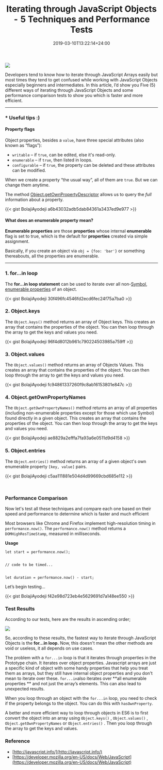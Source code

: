 ﻿---
title: "Iterating through JavaScript Objects  -  5 Techniques and Performance Tests"
date: 2019-03-10T13:22:14+24:00
draft: false
type: "post"
tags: ["javascript", "es6", "objects"]
---

![](https://cdn-images-1.medium.com/max/800/1*KWR1E4S6N5uZiWPd0x9KRg.png)

Developers tend to know how to iterate through JavaScript Arrays easily but most
times they tend to get confused while working with JavaScript Objects especially
beginners and intermediates. In this article, I’d show you Five (5) different
ways of iterating through JavaScript Objects and some performance comparison
tests to show you which is faster and more efficient.

*****

### * Useful tips :)

#### Property flags

Object properties, besides a `value`, have three special attributes (also known
as “flags”):

* `writable` – if `true`, can be edited, else it's read-only.
* `enumerable` – if `true`, then listed in loops.
* `configurable` – if `true`, the property can be deleted and these attributes can
be modified.

When we create a property “the usual way”, all of them are `true`. But we can
change them anytime.

The method
[Object.getOwnPropertyDescriptor](https://developer.mozilla.org/en-US/docs/Web/JavaScript/Reference/Global_Objects/Object/getOwnPropertyDescriptor)
allows us to query the *full* information about a property.

{{< gist BolajiAyodeji a6b43032adb5dab84361a3437ed9e977 >}}

#### **What does an enumerable property mean?**

**Enumerable properties** are those **properties** whose internal **enumerable**
flag is set to true, which is the default for **properties** created via simple
assignment.

Basically, if you create an object via `obj = {foo: 'bar'}` or something
thereabouts, all the properties are enumerable.

*****

### 1. for…in loop

The **for...in loop statement** can be used to iterate over all
non-[Symbol](https://developer.mozilla.org/en-US/docs/Web/JavaScript/Reference/Global_Objects/Symbol),
[enumerable
properties](https://developer.mozilla.org/en-US/docs/Web/JavaScript/Enumerability_and_ownership_of_properties)
of an object.

{{< gist BolajiAyodeji 30f496fc4546fd2ecd6fec24f75a7ba0 >}}

### 2. Object.keys

The `Object.keys()` method returns an array of Object keys. This creates an
array that contains the properties of the object. You can then loop through the
array to get the keys and values you need.

{{< gist BolajiAyodeji 96f4d8012b961c790224503985a759ff >}}

### 3. Object.values

The `Object.values()` method returns an array of Objects Values. This creates an
array that contains the properties of the object. You can then loop through the
array to get the keys and values you need.

{{< gist BolajiAyodeji fc94861337260f9c8ab16153801e847c >}}

### 4. Object.getOwnPropertyNames

The `Object.getOwnPropertyNames()` method returns an array of all properties
(including non-enumerable properties except for those which use Symbol) found
directly in a given object. This creates an array that contains the properties
of the object. You can then loop through the array to get the keys and values
you need.

{{< gist BolajiAyodeji ae8829a2efffa7fa93a6e0511d9d4158 >}}

### 5. Object.entries

The `Object.entries()` method returns an array of a given object's own
enumerable property `[key, value]` pairs. 

{{< gist BolajiAyodeji c5aa111881e504d4d99669cbd685e112 >}}

<br> 

### Performance Comparison

Now let's test all these techniques and compare each one based on their speed
and performance to determine which is faster and much efficient

Most browsers like Chrome and Firefox implement high-resolution timing in
`performance.now()`. The `performance.now()` method returns a
`DOMHighResTimeStamp`, measured in milliseconds.

**Usage**

```
let start = performance.now();


// code to be timed...


let duration = performance.now() - start;

```

Let’s begin testing…

{{< gist BolajiAyodeji f42e98d723eb4e5629691d7a148ee550 >}}

### Test Results

According to our tests, here are the results in ascending order;

![](https://res.cloudinary.com/iambeejayayo/image/upload/v1552257253/loop.png)

So, according to these results, the fastest way to iterate through JavaScript
Objects is the **for…in loop.** Now, this doesn't mean the other methods are
void or useless, it all depends on use cases.

The problem with a `for...in` loop is that it iterates through properties in the
Prototype chain. It iterates over object properties. Javascript arrays are just
a specific kind of object with some handy properties that help you treat them as
arrays, but they still have internal object properties and you don't mean to
iterate over these. `for...in`also iterates over **all enumerable properties
** and not just the array’s elements. This can also lead to unexpected results.

When you loop through an object with the `for...in` loop, you need to check if
the property belongs to the object. You can do this with `hasOwnProperty`.

A better and more efficient way to loop through objects in ES6 is to first
convert the object into an array using `Object.keys()` , `Object.values()` ,
`Object.getOwnPropertyNames` or `Object.entries()` . Then you loop through the
array to get the keys and values.

### Reference

* [http://javascript.info/](http://javascript.info/)
* [https://developer.mozilla.org/en-US/docs/Web/JavaScript](https://developer.mozilla.org/en-US/docs/Web/JavaScript)